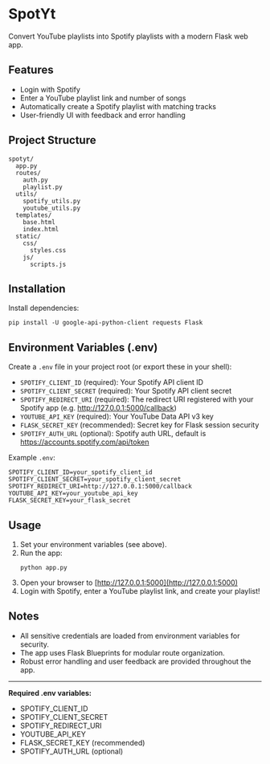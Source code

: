 # SpotYt

Convert YouTube playlists into Spotify playlists with a modern Flask web app.

## Features
- Login with Spotify
- Enter a YouTube playlist link and number of songs
- Automatically create a Spotify playlist with matching tracks
- User-friendly UI with feedback and error handling

## Project Structure

```
spotyt/
  app.py
  routes/
    auth.py
    playlist.py
  utils/
    spotify_utils.py
    youtube_utils.py
  templates/
    base.html
    index.html
  static/
    css/
      styles.css
    js/
      scripts.js
```

## Installation

Install dependencies:

```
pip install -U google-api-python-client requests Flask
```

## Environment Variables (.env)

Create a `.env` file in your project root (or export these in your shell):

- `SPOTIFY_CLIENT_ID` (required): Your Spotify API client ID
- `SPOTIFY_CLIENT_SECRET` (required): Your Spotify API client secret
- `SPOTIFY_REDIRECT_URI` (required): The redirect URI registered with your Spotify app (e.g. http://127.0.0.1:5000/callback)
- `YOUTUBE_API_KEY` (required): Your YouTube Data API v3 key
- `FLASK_SECRET_KEY` (recommended): Secret key for Flask session security
- `SPOTIFY_AUTH_URL` (optional): Spotify auth URL, default is https://accounts.spotify.com/api/token

Example `.env`:

```
SPOTIFY_CLIENT_ID=your_spotify_client_id
SPOTIFY_CLIENT_SECRET=your_spotify_client_secret
SPOTIFY_REDIRECT_URI=http://127.0.0.1:5000/callback
YOUTUBE_API_KEY=your_youtube_api_key
FLASK_SECRET_KEY=your_flask_secret
```

## Usage

1. Set your environment variables (see above).
2. Run the app:
   ```
   python app.py
   ```
3. Open your browser to [http://127.0.0.1:5000](http://127.0.0.1:5000)
4. Login with Spotify, enter a YouTube playlist link, and create your playlist!

## Notes
- All sensitive credentials are loaded from environment variables for security.
- The app uses Flask Blueprints for modular route organization.
- Robust error handling and user feedback are provided throughout the app.

---

**Required .env variables:**
- SPOTIFY_CLIENT_ID
- SPOTIFY_CLIENT_SECRET
- SPOTIFY_REDIRECT_URI
- YOUTUBE_API_KEY
- FLASK_SECRET_KEY (recommended)
- SPOTIFY_AUTH_URL (optional)
